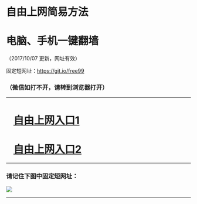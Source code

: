 ﻿# 自由上网简易方法

# 电脑、手机一键翻墙

（2017/10/07 更新，网址有效）

固定短网址：https://git.io/free99

### （微信如打不开，请转到浏览器打开）


***





# &nbsp;&nbsp; <a href="http://ft62336673.fwq-tz-1001.info/fwqtz01.html?t=100700131046 " target="_blank">自由上网入口1</a>
# &nbsp;&nbsp; <a href="http://ft2546430634.fwq-tz-1002.info/fwqtz02.html?t=100700128883 " target="_blank">自由上网入口2</a>
***

### 请记住下图中固定短网址：

<img src="https://s3-us-west-2.amazonaws.com/fwq-1001/yjfq-20170905okok.png" /> 


***

